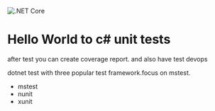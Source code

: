 ![.NET Core](https://github.com/hyperxcode/test_csharp_mstest_nunit_xunit/workflows/.NET%20Core/badge.svg)
# Hello World to c# unit tests
after test you can create coverage report. and also have test devops

dotnet test with three popular test framework.focus on mstest.
- mstest
- nunit
- xunit
